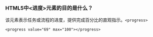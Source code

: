 ### HTML5中<进度>元素的目的是什么？

该元素表示任务或流程的进度，提供完成百分比的直观指示。`<progress>`

```
<progress value="69" max="100"></progress> 
```